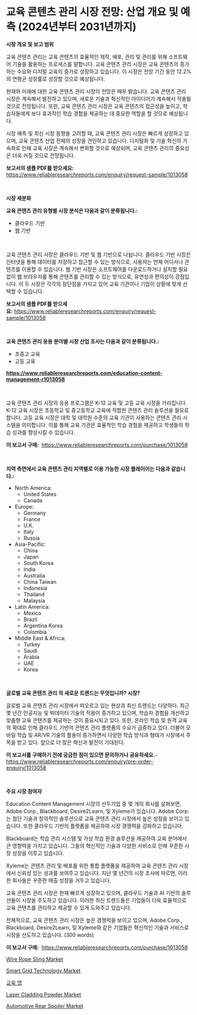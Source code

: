 <p><h1>교육 콘텐츠 관리 시장 전망: 산업 개요 및 예측 (2024년부터 2031년까지)</h1></p><p><strong>시장 개요 및 보고 범위</strong></p>
<p><p>교육 콘텐츠 관리는 교육 콘텐츠의 효율적인 제작, 배포, 관리 및 관리를 위해 소프트웨어 기술을 활용하는 프로세스를 말합니다. 교육 콘텐츠 관리 시장은 교육 콘텐츠의 증가하는 수요와 디지털 교육의 증가로 성장하고 있습니다. 이 시장은 전망 기간 동안 12.2%의 연평균 성장률로 성장할 것으로 예상됩니다.</p><p>현재와 미래에 대한 교육 콘텐츠 관리 시장의 전망은 매우 밝습니다. 교육 콘텐츠 관리 시장은 계속해서 발전하고 있으며, 새로운 기술과 혁신적인 아이디어가 계속해서 적용될 것으로 전망됩니다. 또한, 교육 콘텐츠 관리 시장은 교육 콘텐츠의 접근성을 높이고, 학습자들에게 보다 효과적인 학습 경험을 제공하는 데 중요한 역할을 할 것으로 예상됩니다.</p><p>시장 예측 및 최신 시장 동향을 고려할 때, 교육 콘텐츠 관리 시장은 빠르게 성장하고 있으며, 교육 콘텐츠 산업 전체의 성장을 견인하고 있습니다. 디지털화 및 기술 혁신의 가속화로 인해 교육 시장은 계속해서 변화할 것으로 예상되며, 교육 콘텐츠 관리의 중요성은 더욱 커질 것으로 전망됩니다.</p></p>
<p><strong>보고서의 샘플 PDF를 받으세요:</strong> <a href="https://www.reliableresearchreports.com/enquiry/request-sample/1013058">https://www.reliableresearchreports.com/enquiry/request-sample/1013058</a></p>
<p>&nbsp;</p>
<p><strong>시장 세분화</strong></p>
<p><strong>교육 콘텐츠 관리 유형별 시장 분석은 다음과 같이 분류됩니다.:</strong></p>
<p><ul><li>클라우드 기반</li><li>웹 기반</li></ul></p>
<p>&nbsp;</p>
<p><p>교육 콘텐츠 관리 시장은 클라우드 기반 및 웹 기반으로 나뉩니다. 클라우드 기반 시장은 인터넷을 통해 데이터를 저장하고 접근할 수 있는 방식으로, 사용자는 언제 어디서나 콘텐츠를 이용할 수 있습니다. 웹 기반 시장은 소프트웨어를 다운로드하거나 설치할 필요 없이 웹 브라우저를 통해 콘텐츠를 관리할 수 있는 방식으로, 유연성과 편의성이 강점입니다. 이 두 시장은 각각의 장단점을 가지고 있어 교육 기관이나 기업이 상황에 맞게 선택할 수 있습니다.</p></p>
<p><strong>보고서의 샘플 PDF를 받으세요:</strong>&nbsp;<a href="https://www.reliableresearchreports.com/enquiry/request-sample/1013058">https://www.reliableresearchreports.com/enquiry/request-sample/1013058</a></p>
<p>&nbsp;</p>
<p><strong> 교육 콘텐츠 관리 응용 분야별 시장 산업 조사는 다음과 같이 분류됩니다.:</strong></p>
<p><ul><li>초중고 교육</li><li>고등 교육</li></ul></p>
<p><strong><a href="https://www.reliableresearchreports.com/education-content-management-r1013058">https://www.reliableresearchreports.com/education-content-management-r1013058</a></strong></p>
<p>&nbsp;</p>
<p><p>교육 콘텐츠 관리 시장의 응용 프로그램은 K-12 교육 및 고등 교육 시장을 가리킵니다. K-12 교육 시장은 초등학교 및 중고등학교 교육에 적합한 콘텐츠 관리 솔루션을 필요로 합니다. 고등 교육 시장은 대학 및 대학원 수준의 교육 기관이 사용하는 콘텐츠 관리 시스템을 의미합니다. 이를 통해 교육 기관은 효율적인 학습 경험을 제공하고 학생들의 학습 성과를 향상시킬 수 있습니다.</p></p>
<p><strong>이 보고서 구매:</strong>&nbsp; <a href="https://www.reliableresearchreports.com/purchase/1013058">https://www.reliableresearchreports.com/purchase/1013058</a></p>
<p>&nbsp;</p>
<p><strong>지역 측면에서 교육 콘텐츠 관리 지역별로 이용 가능한 시장 플레이어는 다음과 같습니다.:</strong></p>
<p><ul>
    <li>
        North America:
        <ul>
            <li>United States</li>
            <li>Canada</li>
        </ul>
    </li>
    <li>
        Europe:
        <ul>
            <li>Germany</li>
            <li>France</li>
            <li>U.K.</li>
            <li>Italy</li>
            <li>Russia</li>
        </ul>
    </li>
    <li>
        Asia-Pacific:
        <ul>
            <li>China</li>
            <li>Japan</li>
            <li>South Korea</li>
            <li>India</li>
            <li>Australia</li>
            <li>China Taiwan</li>
            <li>Indonesia</li>
            <li>Thailand</li>
            <li>Malaysia</li>
        </ul>
    </li>
    <li>
        Latin America:
        <ul>
            <li>Mexico</li>
            <li>Brazil</li>
            <li>Argentina Korea</li>
            <li>Colombia</li>
        </ul>
    </li>
    <li>
        Middle East & Africa:
        <ul>
            <li>Turkey</li>
            <li>Saudi</li>
            <li>Arabia</li>
            <li>UAE</li>
            <li>Korea</li>
        </ul>
    </li>
    </ul></p>
<p>&nbsp;</p>
<p><strong>글로벌 교육 콘텐츠 관리 의 새로운 트렌드는 무엇입니까? 시장?</strong></p>
<p><p>글로벌 교육 콘텐츠 관리 시장에서 떠오르고 있는 현상과 최신 트렌드는 다양하다. 최근 몇 년간 인공지능 및 빅데이터 기술의 적용이 증가하고 있으며, 학습자 경험을 개선하고 맞춤형 교육 콘텐츠를 제공하는 것이 중요시되고 있다. 또한, 온라인 학습 및 원격 교육의 확대로 인해 클라우드 기반의 콘텐츠 관리 플랫폼의 수요가 급증하고 있다. 더불어 모바일 학습 및 AR/VR 기술의 활용이 증가하면서 다양한 학습 방식과 형태가 시장에서 주목을 받고 있다. 앞으로 더 많은 혁신과 발전이 기대된다.</p></p>
<p><strong>이 보고서를 구매하기 전에 궁금한 점이 있으면 문의하거나 공유하세요.</strong>- <a href="https://www.reliableresearchreports.com/enquiry/pre-order-enquiry/1013058">https://www.reliableresearchreports.com/enquiry/pre-order-enquiry/1013058</a></p>
<p>&nbsp;</p>
<p><strong>주요 시장 참여자</strong></p>
<p><p>Education Content Management 시장의 선두기업 중 몇 개의 회사를 살펴보면, Adobe Corp., Blackboard, Desire2Learn, 및 Xyleme가 있습니다. Adobe Corp.는 첨단 기술과 창의적인 솔루션으로 교육 콘텐츠 관리 시장에서 높은 성장을 보이고 있습니다. 또한 클라우드 기반의 플랫폼을 제공하여 시장 경쟁력을 강화하고 있습니다.</p><p>Blackboard는 학습 관리 시스템 및 가상 학습 환경 솔루션을 제공하여 교육 분야에서 큰 영향력을 가지고 있습니다. 그들의 혁신적인 기술과 다양한 서비스로 인해 꾸준한 시장 성장을 이루고 있습니다.</p><p>Xyleme는 콘텐츠 관리 및 배포를 위한 통합 플랫폼을 제공하여 교육 콘텐츠 관리 시장에서 신뢰성 있는 성과를 보여주고 있습니다. 지난 몇 년간의 시장 조사에 따르면, 이러한 회사들은 꾸준한 매출 성장을 거두고 있습니다.</p><p>교육 콘텐츠 관리 시장은 현재 빠르게 성장하고 있으며, 클라우드 기술과 AI 기반의 솔루션들이 시장을 주도하고 있습니다. 이러한 최신 트렌드들은 기업들이 더욱 효율적으로 교육 콘텐츠를 관리하고 제공할 수 있게 도와주고 있습니다.</p><p>전체적으로, 교육 콘텐츠 관리 시장은 높은 경쟁력을 보이고 있으며, Adobe Corp., Blackboard, Desire2Learn, 및 Xyleme와 같은 기업들은 혁신적인 기술과 서비스로 시장을 선도하고 있습니다. (300 words)</p></p>
<p><strong>이 보고서 구매:</strong>&nbsp;&nbsp;<a href="https://www.reliableresearchreports.com/purchase/1013058">https://www.reliableresearchreports.com/purchase/1013058</a></p>
<p><p><a href="https://view.publitas.com/reportprime-1/wire-rope-sling-market-the-key-to-successful-business-strategy-forecast-till-2031/">Wire Rope Sling Market</a></p><p><a href="https://chivalrous-flock-a86.notion.site/Smart-Grid-Technology-Market-Focuses-on-Market-Share-Size-and-Projected-Forecast-Till-2031-0f376b1f5cf244009a269fa2985d28fd">Smart Grid Technology Market</a></p><p><a href="https://github.com/TobyKub4685/Market-Research-Report-List-1/blob/main/218347127198.md">교육 앱</a></p><p><a href="https://issuu.com/reportprime-2/docs/laser-cladding-powder-market-size-2030.pptx">Laser Cladding Powder Market</a></p><p><a href="https://github.com/FassouRP/Market-Research-Report-List-4/blob/main/automotive-rear-spoiler-market.md">Automotive Rear Spoiler Market</a></p></p>